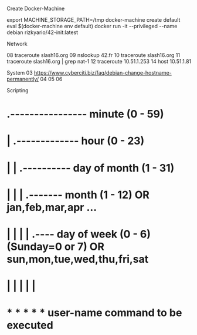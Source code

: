 Create Docker-Machine

export MACHINE_STORAGE_PATH=/tmp 
docker-machine create default
eval $(docker-machine env default)
docker run -it --privileged --name debian rizkyario/42-init:latest

Network

08 traceroute slash16.org
09 nslookup 42.fr
10 traceroute slash16.org
11 traceroute slash16.org | grep nat-1
12 traceroute 10.51.1.253
14 host 10.51.1.81


System
03 https://www.cyberciti.biz/faq/debian-change-hostname-permanently/
04
05
06

Scripting

# .---------------- minute (0 - 59)
# |  .------------- hour (0 - 23)
# |  |  .---------- day of month (1 - 31)
# |  |  |  .------- month (1 - 12) OR jan,feb,mar,apr ...
# |  |  |  |  .---- day of week (0 - 6) (Sunday=0 or 7) OR sun,mon,tue,wed,thu,fri,sat
# |  |  |  |  |
# *  *  *  *  * user-name  command to be executed